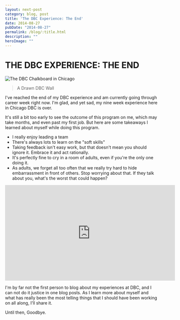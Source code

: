 ```yaml
---
layout: next-post
category: blog, post
title: 'The DBC Experience: The End'
date: 2014-08-27
pubDate: "2014-08-27"
permalink: /blog/:title.html
description: ""
heroImage: ""
---
```


# THE DBC EXPERIENCE: THE END  

![The DBC Chalkboard in Chicago](https://static1.squarespace.com/static/512515d2e4b08a76159c79b3/t/53fdeebce4b09a083b63b10c/1409150655539/DBC-board?format=2500w)

> A Drawn DBC Wall

I've reached the end of my DBC experience and am currently going through career week right now. I'm glad, and yet sad, my nine week experience here in Chicago DBC is over.

It's still a bit too early to see the outcome of this program on me, which may take months, and even past my first job. But here are some takeaways I learned about myself while doing this program.

- I really enjoy leading a team
- There's always lots to learn on the "soft skills"
- Taking feedback isn't easy work, but that doesn't mean you should ignore it. Embrace it and act rationally.
- It's perfectly fine to cry in a room of adults, even if you're the only one doing it.
- As adults, we forget all too often that we really try hard to hide embarrassment in front of others. Stop worrying about that. If they talk about you, what's the worst that could happen?

<iframe width="560" height="315" src="https://www.youtube.com/embed/V74AxCqOTvg" frameborder="0" allowfullscreen></iframe>

I'm by far not the first person to blog about my experiences at DBC, and I can not do it justice in one blog posts. As I learn more about myself and what has really been the most telling things that I should have been working on all along, I'll share it.

Until then, Goodbye.
